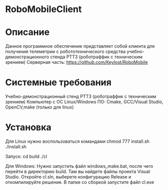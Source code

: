 # RoboMobileClient

# Описание
Данное программное обеспечение представляет собой клиента для получения телеметрии с робототехнического средства учебно-демонстрационного стенда РТТЗ (роботраффик с техническим зрением)
Серверная часть: https://github.com/Keylost/RoboMobile

# Системные требования
Учебно-демонстрационный стенд РТТЗ (роботраффик с техническим зрением)
Компьютер с ОС Linux/Windows
ПО: Cmake, GCC/Visual Studio, OpenCV,make (только для linux)

# Установка
Для Linux нужно воспользоваться командами
chmod 777 install.sh
./install.sh

Запуск:
cd build
./cl

Для Windows: 
Нужно запустить файл windows_make.bat, после чего перейти в директорию build. Там вы найдете файлы проекта Visual Studio. Откройте cl.sln, выберете конфигурацию Release и откомпилируйте решение.
В папке со сборкой запустите файл cl.exe
